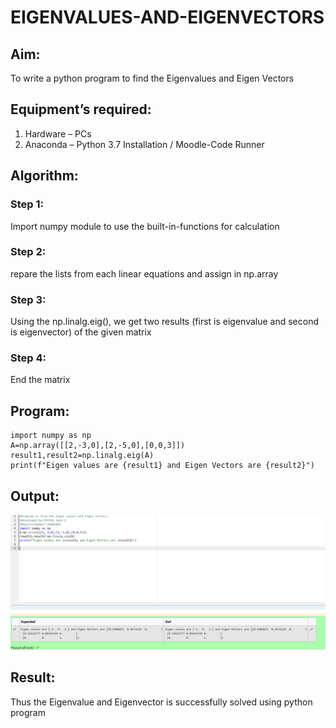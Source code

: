 # EIGENVALUES-AND-EIGENVECTORS
## Aim:
To write a python program to find the Eigenvalues and Eigen Vectors
## Equipment’s required:
1. 	Hardware – PCs
2. 	Anaconda – Python 3.7 Installation / Moodle-Code Runner
## Algorithm:
### Step 1:
Import numpy module to use the built-in-functions for calculation 
### Step 2:
repare the lists from each linear equations and assign in np.array 
### Step 3:
Using the np.linalg.eig(), we get two results (first is eigenvalue and second is eigenvector) of the given matrix
### Step 4: 
End the matrix

## Program:

```
import numpy as np
A=np.array([[2,-3,0],[2,-5,0],[0,0,3]])
result1,result2=np.linalg.eig(A)
print(f"Eigen values are {result1} and Eigen Vectors are {result2}")

```

## Output:

![alt text](<Screenshot 2024-12-09 084303.png>)

## Result:
Thus the Eigenvalue and Eigenvector is successfully solved using python program
